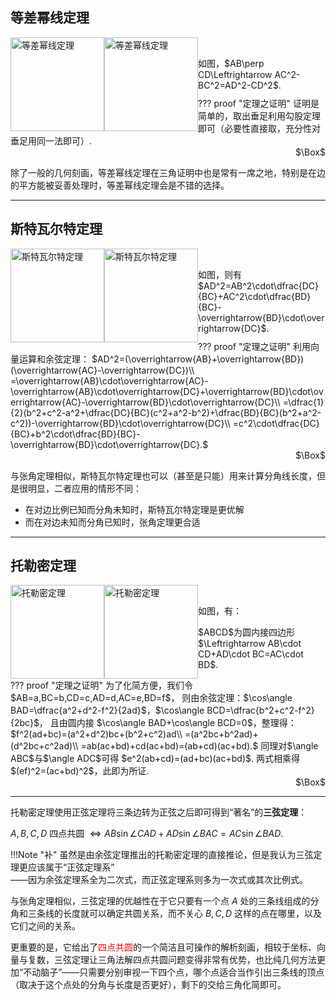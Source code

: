 ## 等差幂线定理

<div>
    <img src="https://cdn.jsdelivr.net/gh/jayi0908/jayi0908-trigonometry@master/docs/image/dengchami_default.png" class="light-theme-image" alt="等差幂线定理" style="height: 150px; float: left">
</div>
<div>
    <img src="https://cdn.jsdelivr.net/gh/jayi0908/jayi0908-trigonometry@master/docs/image/dengchami_slate.png" class="dark-theme-image" alt="等差幂线定理" style="height: 150px; float: left">
</div>
<br>
<p style="margin-bottom: 10px;">
    如图，$AB\perp CD\Leftrightarrow AC^2-BC^2=AD^2-CD^2$.
</p>
??? proof "定理之证明"
    证明是简单的，取出垂足利用勾股定理即可（必要性直接取，充分性对垂足用同一法即可）.<div style="text-align: right">$\Box$</div>

除了一般的几何刻画，等差幂线定理在三角证明中也是常有一席之地，特别是在边的平方能被妥善处理时，等差幂线定理会是不错的选择。

---

## 斯特瓦尔特定理

<div>
    <img src="https://cdn.jsdelivr.net/gh/jayi0908/jayi0908-trigonometry@master/docs/image/fen_default.png" class="light-theme-image" alt="斯特瓦尔特定理" style="height: 150px; float: left">
</div>
<div>
    <img src="https://cdn.jsdelivr.net/gh/jayi0908/jayi0908-trigonometry@master/docs/image/fen_slate.png" class="dark-theme-image" alt="斯特瓦尔特定理" style="height: 150px; float: left">
</div>
<br>
<p style="margin-bottom: 10px;">
    如图，则有$AD^2=AB^2\cdot\dfrac{DC}{BC}+AC^2\cdot\dfrac{BD}{BC}-\overrightarrow{BD}\cdot\overrightarrow{DC}$.
</p>
??? proof "定理之证明"
    利用向量运算和余弦定理：  
    $AD^2=(\overrightarrow{AB}+\overrightarrow{BD})(\overrightarrow{AC}-\overrightarrow{DC})\\
    =\overrightarrow{AB}\cdot\overrightarrow{AC}-\overrightarrow{AB}\cdot\overrightarrow{DC}+\overrightarrow{BD}\cdot\overrightarrow{AC}-\overrightarrow{BD}\cdot\overrightarrow{DC}\\
    =\dfrac{1}{2}(b^2+c^2-a^2+\dfrac{DC}{BC}(c^2+a^2-b^2)+\dfrac{BD}{BC}(b^2+a^2-c^2))-\overrightarrow{BD}\cdot\overrightarrow{DC}\\
    =c^2\cdot\dfrac{DC}{BC}+b^2\cdot\dfrac{BD}{BC}-\overrightarrow{BD}\cdot\overrightarrow{DC}.$<div style="text-align: right">$\Box$</div>

与张角定理相似，斯特瓦尔特定理也可以（甚至是只能）用来计算分角线长度，但是很明显，二者应用的情形不同：

- 在对边比例已知而分角未知时，斯特瓦尔特定理是更优解
- 而在对边未知而分角已知时，张角定理更合适

---

## 托勒密定理

<div>
    <img src="https://cdn.jsdelivr.net/gh/jayi0908/jayi0908-trigonometry@master/docs/image/ptolemy_default.png" class="light-theme-image" alt="托勒密定理" style="height: 150px; float: left">
</div>
<div>
    <img src="https://cdn.jsdelivr.net/gh/jayi0908/jayi0908-trigonometry@master/docs/image/ptolemy_slate.png" class="dark-theme-image" alt="托勒密定理" style="height: 150px; float: left">
</div>
<br>
<p>
    如图，有：
</p>
<p>
    $ABCD$为圆内接四边形 $\Leftrightarrow AB\cdot CD+AD\cdot BC=AC\cdot BD$.
</p>
??? proof "定理之证明"
    为了化简方便，我们令$AB=a,BC=b,CD=c,AD=d,AC=e,BD=f$，  
    则由余弦定理：$\cos\angle BAD=\dfrac{a^2+d^2-f^2}{2ad}$，$\cos\angle BCD=\dfrac{b^2+c^2-f^2}{2bc}$，  
    且由圆内接 $\cos\angle BAD+\cos\angle BCD=0$，整理得：  
    $f^2(ad+bc)=(a^2+d^2)bc+(b^2+c^2)ad\\
    =(a^2bc+b^2ad)+(d^2bc+c^2ad)\\
    =ab(ac+bd)+cd(ac+bd)=(ab+cd)(ac+bd).$  
    同理对$\angle ABC$与$\angle ADC$可得 $e^2(ab+cd)=(ad+bc)(ac+bd)$.  
    两式相乘得 $(ef)^2=(ac+bd)^2$，此即为所证.<div style="text-align: right">$\Box$</div>

---

托勒密定理使用正弦定理将三条边转为正弦之后即可得到“著名”的**三弦定理**：

$A,B,C,D$ 四点共圆 $\Leftrightarrow AB\sin\angle CAD+AD\sin\angle BAC=AC\sin\angle BAD.$  

!!!Note "补"
    虽然是由余弦定理推出的托勒密定理的直接推论，但是我认为三弦定理更应该属于“正弦定理系”  
    ——因为余弦定理系全为二次式，而正弦定理系则多为一次式或其次比例式。

与张角定理相似，三弦定理的优越性在于它只要有一个点 $A$ 处的三条线组成的分角和三条线的长度就可以确定共圆关系，而不关心 $B,C,D$ 这样的点在哪里，以及它们之间的关系。

更重要的是，它给出了<span style="color: red">四点共圆</span>的一个简洁且可操作的解析刻画，相较于坐标、向量与复数，三弦定理让三角法解四点共圆问题变得非常有优势，也比纯几何方法更加“不动脑子”——只需要分别审视一下四个点，哪个点适合当作引出三条线的顶点（取决于这个点处的分角与长度是否更好），剩下的交给三角化简即可。
